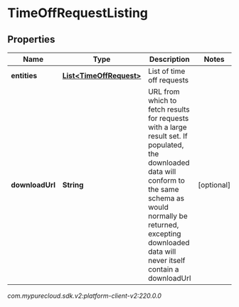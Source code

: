 # TimeOffRequestListing


## Properties

| Name | Type | Description | Notes |
| ------------ | ------------- | ------------- | ------------- |
| **entities** | [**List&lt;TimeOffRequest&gt;**](TimeOffRequest) | List of time off requests |  |
| **downloadUrl** | **String** | URL from which to fetch results for requests with a large result set. If populated, the downloaded data will conform to the same schema as would normally be returned, excepting downloaded data will never itself contain a downloadUrl |  [optional] |




_com.mypurecloud.sdk.v2:platform-client-v2:220.0.0_
